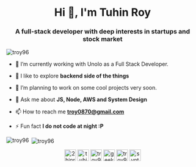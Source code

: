 <h1 align="center">Hi 👋, I'm Tuhin Roy</h1>
<h3 align="center">A full-stack developer with deep interests in startups and stock market</h3>

<p align="left"> <img src="https://komarev.com/ghpvc/?username=troy96" alt="troy96" /> </p>

- 🔭 I’m currently working with Unolo as a Full Stack Developer.

- 🌱 I like to explore **backend side of the things**

- 🤝 I’m planning to work on some cool projects very soon.

- 💬 Ask me about **JS, Node, AWS and System Design**

- 📫 How to reach me **troy0870@gmail.com**

- ⚡ Fun fact **I do not code at night :P**

<p><img align="left" src="https://github-readme-stats.vercel.app/api/top-langs/?username=troy96&layout=compact" alt="troy96" /></p>

<p>&nbsp;<img align="center" src="https://github-readme-stats.vercel.app/api?username=troy96&show_icons=true" alt="troy96" /></p>

<p align="center">
<a href="https://twitter.com/2hinroy" target="blank"><img align="center" src="https://cdn.jsdelivr.net/npm/simple-icons@3.0.1/icons/twitter.svg" alt="2hinroy" height="30" width="30" /></a>
<a href="https://linkedin.com/in/tuhin-royy" target="blank"><img align="center" src="https://cdn.jsdelivr.net/npm/simple-icons@3.0.1/icons/linkedin.svg" alt="tuhin-royy" height="30" width="30" /></a>
<a href="https://www.codechef.com/users/troy96" target="blank"><img align="center" src="https://cdn.jsdelivr.net/npm/simple-icons@3.1.0/icons/codechef.svg" alt="troy96" height="30" width="30" /></a>
<a href="https://www.hackerrank.com/geeky_troy" target="blank"><img align="center" src="https://cdn.jsdelivr.net/npm/simple-icons@3.0.1/icons/hackerrank.svg" alt="geeky_troy" height="30" width="30" /></a>
<a href="https://www.leetcode.com/troy96" target="blank"><img align="center" src="https://cdn.jsdelivr.net/npm/simple-icons@3.0.1/icons/leetcode.svg" alt="troy96" height="30" width="30" /></a>
<a href="https://auth.geeksforgeeks.org/user/syntaxer" target="blank"><img align="center" src="https://cdn.jsdelivr.net/npm/simple-icons@3.0.1/icons/geeksforgeeks.svg" alt="syntaxer" height="30" width="30" /></a>
</p>
